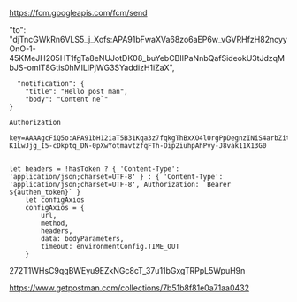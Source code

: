 https://fcm.googleapis.com/fcm/send

  "to": "djTncGWkRn6VLS5_j_Xofs:APA91bFwaXVa68zo6aEP6w_vGVRHfzH82ncyyOnO-1-45KMeJH205HT1fgTa8eNUJotDK08_buYebCBIIPaNnbQafSideokU3tJdzqMbJS-omIT8Gtis0hMILIPjWG3SYaddizH1iZaX",
  
      "notification": {
        "title": "Hello post man",
        "body": "Content ne`"
    }
    
    Authorization
    
    key=AAAAgcFiQ5o:APA91bH12iaT5B31Kqa3z7fqkgThBxXO4lOrgPpDegnzINiS4arbZitcWASt3tMAyu_TpvTc2l-K1LwJjg_I5-cDkptq_DN-0pXwYotmavtzfqFTh-Oip2iuhpAhPvy-J8vak11X13G0
    
    
    let headers = !hasToken ? { 'Content-Type': 'application/json;charset=UTF-8' } : { 'Content-Type': 'application/json;charset=UTF-8', Authorization: `Bearer ${authen_token}` }
		let configAxios
		configAxios = {
			url,
			method,
			headers,
			data: bodyParameters,
			timeout: environmentConfig.TIME_OUT
		}

272T1WHsC9qgBWEyu9EZkNGc8cT_37u11bGxgTRPpL5WpuH9n


https://www.getpostman.com/collections/7b51b8f81e0a71aa0432
